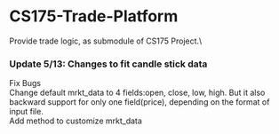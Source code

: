 # CS175-Trade-Platform

Provide trade logic, as submodule of CS175 Project.\
<h3>
Update 5/13: Changes to fit candle stick data
</h3>

Fix Bugs\
Change default mrkt_data to 4 fields:open, close, low, high. But it also backward support for only one field(price), depending on the format of input file.\
Add method to customize mrkt_data

    
